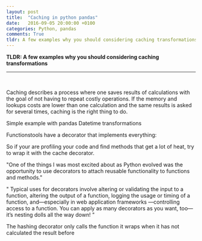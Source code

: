 ```yaml
---
layout: post
title:  "Caching in python pandas"
date:   2016-09-05 20:00:00 +0100
categories: Python, pandas
comments: True
tldr: A few examples why you should considering caching transformations
---
```


__TLDR: A few examples why you should considering caching transformations__

---
<br>

Caching describes a process where one saves results of calculations with the goal of not having to repeat costly operations.
If the memory and lookups costs are lower than one calculation and the same results is asked for several times, caching is the right thing to do.

Simple example with pandas Datetime transformations

Functionstools have a decorator that implements everything:

So if your are profiling your code and find methods that get a lot of heat, try to wrap it with the cache decorator.


"One of the things I was most excited about as Python evolved was the opportunity to use decorators to attach reusable functionality to functions and methods."

"
Typical uses for decorators involve altering or validating the input to a function, altering the output of a function, logging the usage or timing of a function, and—especially in web application frameworks —controlling access to a function. You can apply as many decorators as you want, too—it’s nesting dolls all the way down!
"

The hashing decorator only calls the function it wraps when it has not calculated the result before
